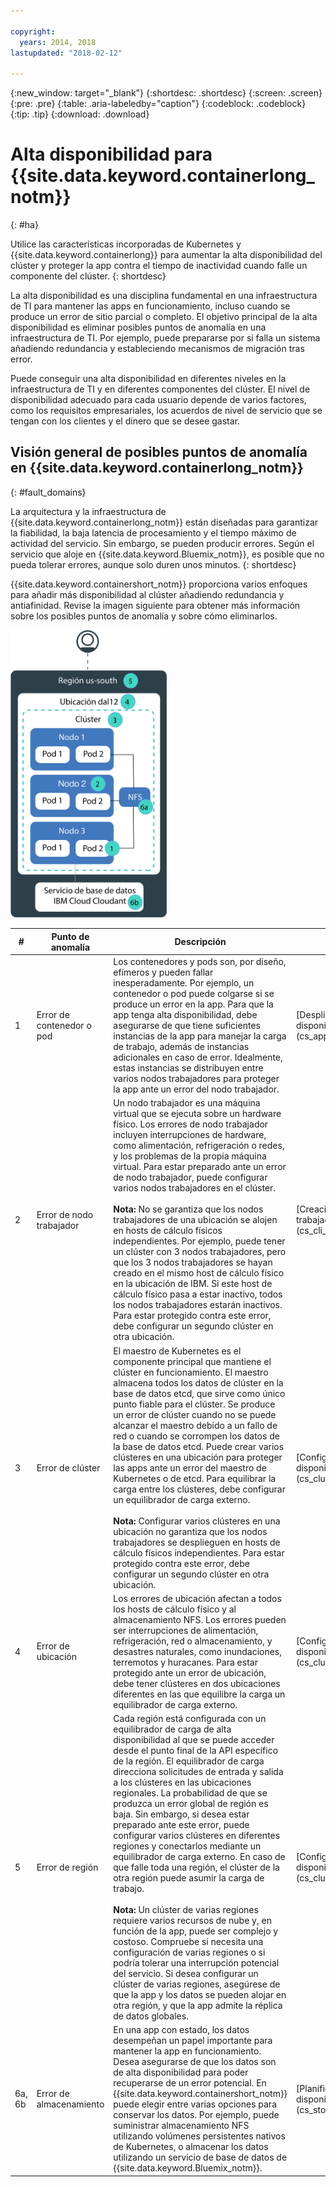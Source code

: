 ```yaml
---

copyright:
  years: 2014, 2018
lastupdated: "2018-02-12"

---
```


{:new_window: target="_blank"}
{:shortdesc: .shortdesc}
{:screen: .screen}
{:pre: .pre}
{:table: .aria-labeledby="caption"}
{:codeblock: .codeblock}
{:tip: .tip}
{:download: .download}


# Alta disponibilidad para {{site.data.keyword.containerlong_notm}}
{: #ha}

Utilice las características incorporadas de Kubernetes y {{site.data.keyword.containerlong}} para aumentar la alta disponibilidad del clúster y proteger la app contra el tiempo de inactividad cuando falle un componente del clúster.
{: shortdesc}

La alta disponibilidad es una disciplina fundamental en una infraestructura de TI para mantener las apps en funcionamiento, incluso cuando se produce un error de sitio parcial o completo. El objetivo principal de la alta disponibilidad es eliminar posibles puntos de anomalía en una infraestructura de TI. Por ejemplo, puede prepararse por si falla un sistema añadiendo redundancia y estableciendo mecanismos de migración tras error.

Puede conseguir una alta disponibilidad en diferentes niveles en la infraestructura de TI y en diferentes componentes del clúster. El nivel de disponibilidad adecuado para cada usuario depende de varios factores, como los requisitos empresariales, los acuerdos de nivel de servicio que se tengan con los clientes y el dinero que se desee gastar.

## Visión general de posibles puntos de anomalía en {{site.data.keyword.containerlong_notm}}
{: #fault_domains} 

La arquitectura y la infraestructura de {{site.data.keyword.containerlong_notm}} están diseñadas para garantizar la fiabilidad, la baja latencia de procesamiento y el tiempo máximo de actividad del servicio. Sin embargo, se pueden producir errores. Según el servicio que aloje en {{site.data.keyword.Bluemix_notm}}, es posible que no pueda tolerar errores, aunque solo duren unos minutos.
{: shortdesc}

{{site.data.keyword.containershort_notm}} proporciona varios enfoques para añadir más disponibilidad al clúster añadiendo redundancia y antiafinidad. Revise la imagen siguiente para obtener más información sobre los posibles puntos de anomalía y sobre cómo eliminarlos.

<img src="images/cs_failure_ov.png" alt="Visión general de dominios de error en un clúster de alta disponibilidad dentro de una región de {{site.data.keyword.containershort_notm}}." width="250" style="width:250px; border-style: none"/>

<table summary="La tabla muestra los puntos de anomalía en {{site.data.keyword.containershort_notm}}. Las filas se leen de izquierda a derecha, con el número de punto de anomalía en la columna uno, el título del punto de anomalía en la columna dos, una descripción en la columna tres y un enlace a la documentación en la columna cuatro.">
<col width="3%">
<col width="10%">
<col width="70%">
<col width="17%">
  <thead>
  <th>#</th>
  <th>Punto de anomalía</th>
  <th>Descripción</th>
  <th>Enlace a documentación</th>
  </thead>
  <tbody>
    <tr>
      <td>1</td>
      <td>Error de contenedor o pod</td>
      <td>Los contenedores y pods son, por diseño, efímeros y pueden fallar inesperadamente. Por ejemplo, un contenedor o pod puede colgarse si se produce un error en la app. Para que la app tenga alta disponibilidad, debe asegurarse de que tiene suficientes instancias de la app para manejar la carga de trabajo, además de instancias adicionales en caso de error. Idealmente, estas instancias se distribuyen entre varios nodos trabajadores para proteger la app ante un error del nodo trabajador.</td>
      <td>[Despliegue de apps de alta disponibilidad.](cs_app.html#highly_available_apps)</td>
  </tr>
  <tr>
    <td>2</td>
    <td>Error de nodo trabajador</td>
    <td>Un nodo trabajador es una máquina virtual que se ejecuta sobre un hardware físico. Los errores de nodo trabajador incluyen interrupciones de hardware, como alimentación, refrigeración o redes, y los problemas de la propia máquina virtual. Para estar preparado ante un error de nodo trabajador, puede configurar varios nodos trabajadores en el clúster. <br/><br/><strong>Nota:</strong> No se garantiza que los nodos trabajadores de una ubicación se alojen en hosts de cálculo físicos independientes. Por ejemplo, puede tener un clúster con 3 nodos trabajadores, pero que los 3 nodos trabajadores se hayan creado en el mismo host de cálculo físico en la ubicación de IBM. Si este host de cálculo físico pasa a estar inactivo, todos los nodos trabajadores estarán inactivos. Para estar protegido contra este error, debe configurar un segundo clúster en otra ubicación.</td>
    <td>[Creación de clústeres con varios nodos trabajadores.](cs_cli_reference.html#cs_cluster_create)</td>
  </tr>
  <tr>
    <td>3</td>
    <td>Error de clúster</td>
    <td>El maestro de Kubernetes es el componente principal que mantiene el clúster en funcionamiento. El maestro almacena todos los datos de clúster en la base de datos etcd, que sirve como único punto fiable para el clúster. Se produce un error de clúster cuando no se puede alcanzar el maestro debido a un fallo de red o cuando se corrompen los datos de la base de datos etcd. Puede crear varios clústeres en una ubicación para proteger las apps ante un error del maestro de Kubernetes o de etcd. Para equilibrar la carga entre los clústeres, debe configurar un equilibrador de carga externo. <br/><br/><strong>Nota:</strong> Configurar varios clústeres en una ubicación no garantiza que los nodos trabajadores se desplieguen en hosts de cálculo físicos independientes. Para estar protegido contra este error, debe configurar un segundo clúster en otra ubicación.</td>
    <td>[Configuración de clústeres de alta disponibilidad.](cs_clusters.html#planning_clusters)</td>
  </tr>
  <tr>
    <td>4</td>
    <td>Error de ubicación</td>
    <td>Los errores de ubicación afectan a todos los hosts de cálculo físico y al almacenamiento NFS. Los errores pueden ser interrupciones de alimentación, refrigeración, red o almacenamiento, y desastres naturales, como inundaciones, terremotos y huracanes. Para estar protegido ante un error de ubicación, debe tener clústeres en dos ubicaciones diferentes en las que equilibre la carga un equilibrador de carga externo.</td>
    <td>[Configuración de clústeres de alta disponibilidad.](cs_clusters.html#planning_clusters)</td>
  </tr>
  <tr>
    <td>5</td>
    <td>Error de región</td>
    <td>Cada región está configurada con un equilibrador de carga de alta disponibilidad al que se puede acceder desde el punto final de la API específico de la región. El equilibrador de carga direcciona solicitudes de entrada y salida a los clústeres en las ubicaciones regionales. La probabilidad de que se produzca un error global de región es baja. Sin embargo, si desea estar preparado ante este error, puede configurar varios clústeres en diferentes regiones y conectarlos mediante un equilibrador de carga externo. En caso de que falle toda una región, el clúster de la otra región puede asumir la carga de trabajo. <br/><br/><strong>Nota:</strong> Un clúster de varias regiones requiere varios recursos de nube y, en función de la app, puede ser complejo y costoso. Compruebe si necesita una configuración de varias regiones o si podría tolerar una interrupción potencial del servicio. Si desea configurar un clúster de varias regiones, asegúrese de que la app y los datos se pueden alojar en otra región, y que la app admite la réplica de datos globales.</td>
    <td>[Configuración de clústeres de alta disponibilidad.](cs_clusters.html#planning_clusters)</td>
  </tr>
  <tr>
    <td>6a, 6b</td>
    <td>Error de almacenamiento</td>
    <td>En una app con estado, los datos desempeñan un papel importante para mantener la app en funcionamiento. Desea asegurarse de que los datos son de alta disponibilidad para poder recuperarse de un error potencial. En {{site.data.keyword.containershort_notm}} puede elegir entre varias opciones para conservar los datos. Por ejemplo, puede suministrar almacenamiento NFS utilizando volúmenes persistentes nativos de Kubernetes, o almacenar los datos utilizando un servicio de base de datos de {{site.data.keyword.Bluemix_notm}}.</td>
    <td>[Planificación de datos de alta disponibilidad.](cs_storage.html#planning)</td>
  </tr>
  </tbody>
  </table>
